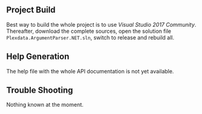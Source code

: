 ## Project Build

Best way to build the whole project is to use _Visual Studio 2017 Community_. Thereafter, download the complete sources, open the solution file ``Plexdata.ArgumentParser.NET.sln``, switch to release and rebuild all.

## Help Generation

The help file with the whole API documentation is not yet available.

## Trouble Shooting

Nothing known at the moment.
